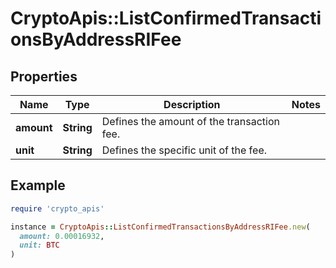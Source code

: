 # CryptoApis::ListConfirmedTransactionsByAddressRIFee

## Properties

| Name | Type | Description | Notes |
| ---- | ---- | ----------- | ----- |
| **amount** | **String** | Defines the amount of the transaction fee. |  |
| **unit** | **String** | Defines the specific unit of the fee. |  |

## Example

```ruby
require 'crypto_apis'

instance = CryptoApis::ListConfirmedTransactionsByAddressRIFee.new(
  amount: 0.00016932,
  unit: BTC
)
```

